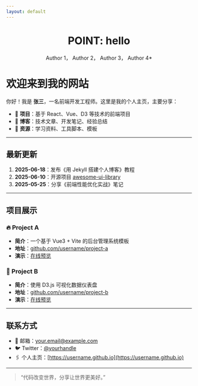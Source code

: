 ```yaml
---
layout: default
---
```

<h1 align="center">POINT: hello</h1>
<p align="center"> Author 1， Author 2， Author 3， Author 4*</p>

# 欢迎来到我的网站

你好！我是 **张三**，一名前端开发工程师。这里是我的个人主页，主要分享：

- 📄 **项目**：基于 React、Vue、D3 等技术的前端项目  
- 📝 **博客**：技术文章、开发笔记、经验总结  
- 📂 **资源**：学习资料、工具脚本、模板

---

## 最新更新

1. **2025-06-18**：发布《用 Jekyll 搭建个人博客》教程  
2. **2025-06-10**：开源项目 [awesome-ui-library](https://github.com/username/awesome-ui-library)  
3. **2025-05-25**：分享《前端性能优化实战》笔记

---

## 项目展示

### 🔥 Project A
- **简介**：一个基于 Vue3 + Vite 的后台管理系统模板  
- **地址**：[github.com/username/project-a](https://github.com/username/project-a)  
- **演示**：[在线预览](https://username.github.io/project-a)

### 🎨 Project B
- **简介**：使用 D3.js 可视化数据仪表盘  
- **地址**：[github.com/username/project-b](https://github.com/username/project-b)  
- **演示**：[在线预览](https://username.github.io/project-b)

---

## 联系方式

- 📧 邮箱：your.email@example.com  
- 🐦 Twitter：[@yourhandle](https://twitter.com/yourhandle)  
- 🖇️ 个人主页：[https://username.github.io](https://username.github.io)

---

> “代码改变世界，分享让世界更美好。”  
